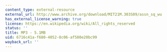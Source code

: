 ```yaml
---
content_type: external-resource
external_url: http://www.archive.org/download/MIT21M.303S09/assn_sq_wu.mp3
has_external_license_warning: true
license: https://en.wikipedia.org/wiki/All_rights_reserved
status: ''
title: MP3 - 5.1MB
uid: 6716c41a-f680-4052-8c06-af580e20bc99
wayback_url: ''
---
```

